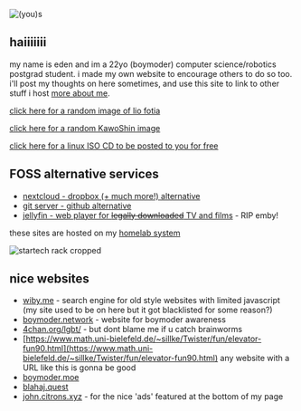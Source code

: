 ![(you)s](https://eda.gay/img/braindamage.png)

## haiiiiiii
my name is eden and im a 22yo (boymoder) computer science/robotics postgrad student. i made my own website to encourage others to do so too.
i'll post my thoughts on here sometimes, and use this site to link to other stuff i host [more about me](/thought?id=2).

[click here for a random image of lio fotia](https://eda.gay/random?tags=lio_fotia)

[click here for a random KawoShin image](https://eda.gay/random?tags=nagisa_kaworu+ikari_shinji+yaoi)

[click here for a linux ISO CD to be posted to you for free](https://eda.gay/isocd)

## FOSS alternative services

- [nextcloud - dropbox (+ much more!) alternative](https://nc.eda.gay)
- [git server - github alternative](https://git.eda.gay/)
- [jellyfin - web player for ~~legally downloaded~~ TV and films](https://jellyfin.eda.gay) - RIP emby!

these sites are hosted on my [homelab system](https://wiki.eda.gay)

![startech rack cropped](https://eda.gay/img/IMG_20220811_133224877_HDR_crop.jpg?h=300&w=5000)

## nice websites
- [wiby.me](http://wiby.me/) - search engine for old style websites with limited javascript (my site used to be on here but it got blacklisted for some reason?)
- [boymoder.network](https://boymoder.network/) - website for boymoder awareness
- [4chan.org/lgbt/](https://boards.4channel.org/lgbt/) - but dont blame me if u catch brainworms
- [https://www.math.uni-bielefeld.de/~sillke/Twister/fun/elevator-fun90.html](https://www.math.uni-bielefeld.de/~sillke/Twister/fun/elevator-fun90.html) any website with a URL like this is gonna be good
- [boymoder.moe](https://nyaomidev.github.io/boymoder.moe/)
- [blahaj.quest](https://blahaj.quest/)
- [john.citrons.xyz](https://john.citrons.xyz/) - for the nice 'ads' featured at the bottom of my page


